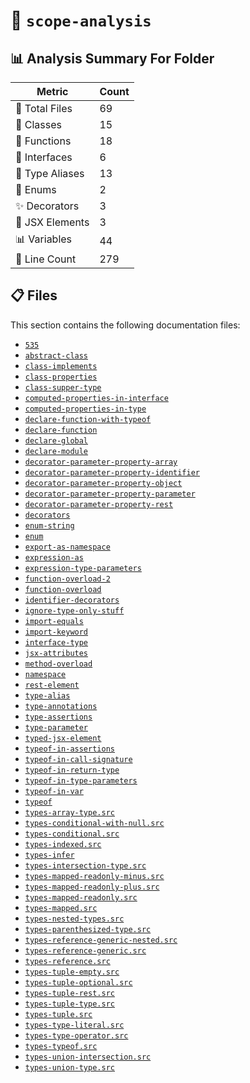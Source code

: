 # 📁 `scope-analysis`

## 📊 Analysis Summary For Folder

| Metric | Count |
|--------|-------|
| 📁 Total Files | 69 |
| 🧱 Classes | 15 |
| 🔧 Functions | 18 |
| 📐 Interfaces | 6 |
| 📑 Type Aliases | 13 |
| 🎯 Enums | 2 |
| ✨ Decorators | 3 |
| 💠 JSX Elements | 3 |
| 📊 Variables | 44 |
| 🔢 Line Count | 279 |


## 📋 Files

This section contains the following documentation files:

- [`535`](./535.md)
- [`abstract-class`](./abstract-class.md)
- [`class-implements`](./class-implements.md)
- [`class-properties`](./class-properties.md)
- [`class-supper-type`](./class-supper-type.md)
- [`computed-properties-in-interface`](./computed-properties-in-interface.md)
- [`computed-properties-in-type`](./computed-properties-in-type.md)
- [`declare-function-with-typeof`](./declare-function-with-typeof.md)
- [`declare-function`](./declare-function.md)
- [`declare-global`](./declare-global.md)
- [`declare-module`](./declare-module.md)
- [`decorator-parameter-property-array`](./decorator-parameter-property-array.md)
- [`decorator-parameter-property-identifier`](./decorator-parameter-property-identifier.md)
- [`decorator-parameter-property-object`](./decorator-parameter-property-object.md)
- [`decorator-parameter-property-parameter`](./decorator-parameter-property-parameter.md)
- [`decorator-parameter-property-rest`](./decorator-parameter-property-rest.md)
- [`decorators`](./decorators.md)
- [`enum-string`](./enum-string.md)
- [`enum`](./enum.md)
- [`export-as-namespace`](./export-as-namespace.md)
- [`expression-as`](./expression-as.md)
- [`expression-type-parameters`](./expression-type-parameters.md)
- [`function-overload-2`](./function-overload-2.md)
- [`function-overload`](./function-overload.md)
- [`identifier-decorators`](./identifier-decorators.md)
- [`ignore-type-only-stuff`](./ignore-type-only-stuff.md)
- [`import-equals`](./import-equals.md)
- [`import-keyword`](./import-keyword.md)
- [`interface-type`](./interface-type.md)
- [`jsx-attributes`](./jsx-attributes.md)
- [`method-overload`](./method-overload.md)
- [`namespace`](./namespace.md)
- [`rest-element`](./rest-element.md)
- [`type-alias`](./type-alias.md)
- [`type-annotations`](./type-annotations.md)
- [`type-assertions`](./type-assertions.md)
- [`type-parameter`](./type-parameter.md)
- [`typed-jsx-element`](./typed-jsx-element.md)
- [`typeof-in-assertions`](./typeof-in-assertions.md)
- [`typeof-in-call-signature`](./typeof-in-call-signature.md)
- [`typeof-in-return-type`](./typeof-in-return-type.md)
- [`typeof-in-type-parameters`](./typeof-in-type-parameters.md)
- [`typeof-in-var`](./typeof-in-var.md)
- [`typeof`](./typeof.md)
- [`types-array-type.src`](./types-array-type.src.md)
- [`types-conditional-with-null.src`](./types-conditional-with-null.src.md)
- [`types-conditional.src`](./types-conditional.src.md)
- [`types-indexed.src`](./types-indexed.src.md)
- [`types-infer`](./types-infer.md)
- [`types-intersection-type.src`](./types-intersection-type.src.md)
- [`types-mapped-readonly-minus.src`](./types-mapped-readonly-minus.src.md)
- [`types-mapped-readonly-plus.src`](./types-mapped-readonly-plus.src.md)
- [`types-mapped-readonly.src`](./types-mapped-readonly.src.md)
- [`types-mapped.src`](./types-mapped.src.md)
- [`types-nested-types.src`](./types-nested-types.src.md)
- [`types-parenthesized-type.src`](./types-parenthesized-type.src.md)
- [`types-reference-generic-nested.src`](./types-reference-generic-nested.src.md)
- [`types-reference-generic.src`](./types-reference-generic.src.md)
- [`types-reference.src`](./types-reference.src.md)
- [`types-tuple-empty.src`](./types-tuple-empty.src.md)
- [`types-tuple-optional.src`](./types-tuple-optional.src.md)
- [`types-tuple-rest.src`](./types-tuple-rest.src.md)
- [`types-tuple-type.src`](./types-tuple-type.src.md)
- [`types-tuple.src`](./types-tuple.src.md)
- [`types-type-literal.src`](./types-type-literal.src.md)
- [`types-type-operator.src`](./types-type-operator.src.md)
- [`types-typeof.src`](./types-typeof.src.md)
- [`types-union-intersection.src`](./types-union-intersection.src.md)
- [`types-union-type.src`](./types-union-type.src.md)